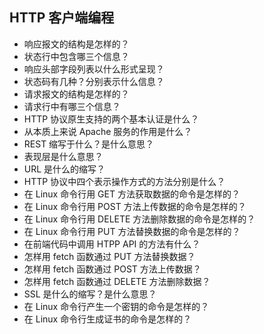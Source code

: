 ## HTTP 客户端编程

- 响应报文的结构是怎样的？
- 状态行中包含哪三个信息？
- 响应头部字段列表以什么形式呈现？
- 状态码有几种？分别表示什么信息？
- 请求报文的结构是怎样的？
- 请求行中有哪三个信息？
- HTTP 协议原生支持的两个基本认证是什么？
- 从本质上来说 Apache 服务的作用是什么？
- REST 缩写于什么？是什么意思？
- 表现层是什么意思？
- URL 是什么的缩写？
- HTTP 协议中四个表示操作方式的方法分别是什么？
- 在 Linux 命令行用 GET 方法获取数据的命令是怎样的？
- 在 Linux 命令行用 POST 方法上传数据的命令是怎样的？
- 在 Linux 命令行用 DELETE 方法删除数据的命令是怎样的？
- 在 Linux 命令行用 PUT 方法替换数据的命令是怎样的？
- 在前端代码中调用 HTPP API 的方法有什么？
- 怎样用 fetch 函数通过 PUT 方法替换数据？
- 怎样用 fetch 函数通过 POST 方法上传数据？
- 怎样用 fetch 函数通过 DELETE 方法删除数据？
- SSL 是什么的缩写？是什么意思？
- 在 Linux 命令行产生一个密钥的命令是怎样的？
- 在 Linux 命令行生成证书的命令是怎样的？
